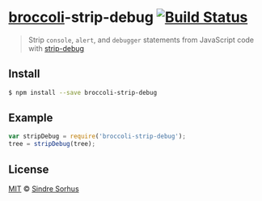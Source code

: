# [broccoli](https://github.com/joliss/broccoli)-strip-debug [![Build Status](https://travis-ci.org/sindresorhus/broccoli-strip-debug.png?branch=master)](https://travis-ci.org/sindresorhus/broccoli-strip-debug)

> Strip `console`, `alert`, and `debugger` statements from JavaScript code with [strip-debug](https://github.com/sindresorhus/strip-debug)


## Install

```bash
$ npm install --save broccoli-strip-debug
```


## Example

```js
var stripDebug = require('broccoli-strip-debug');
tree = stripDebug(tree);
```


## License

[MIT](http://opensource.org/licenses/MIT) © [Sindre Sorhus](http://sindresorhus.com)
